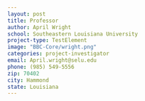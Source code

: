 ```yaml
---
layout: post
title: Professor
author: April Wright
school: Southeastern Louisiana University
project-type: TestElement
image: "BBC-Core/wright.png"
categories: project-investigator
email: April.wright@selu.edu
phone: (985) 549-5556
zip: 70402
city: Hammond
state: Louisiana
---
```

<!-- name,position,school,city,state,zip,email,phone,image

April Wright,Professor,Southeastern Louisiana University,Hammond,Louisiana,70402,April.wright@selu.edu,(985) 549-5556,BBC-Core/wright.png
Paul Kim,Assistant Professor,Grambling State University,Grambling,Louisiana,71245,kimp@gram.edu,(318) 274-3738,BBC-Core/pkim.jpg
Thomas Wiese,Associate Professor,Xavier University of Louisiana,New Orleans,Louisiana,70125,twiese@xula.edu,(504) 520-7433,BBC-Core/BBC-Thomas-Wiese.jpg
Eduardo Martinez,Assistant Professor,Southern University,Baton Rouge,Louisiana,70813,eduardo_martinez@subr.edu,(225) 771-3606,BBC-Core/martinez.jpg

 -->
